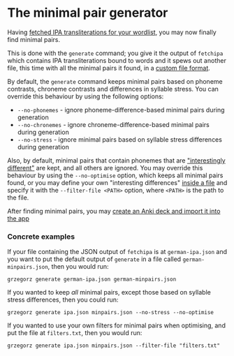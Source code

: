 # The minimal pair generator

Having [fetched IPA transliterations for your wordlist](./ipa-fetch.md), you may
now finally find minimal pairs.

This is done with the `generate` command; you give it the output of
`fetchipa` which contains IPA transliterations bound to words and it spews out
another file, this time with all the minimal pairs it found, in a [custom file
format](./formats.md).

By default, the `generate` command keeps minimal pairs based on phoneme
contrasts, chroneme contrasts and differences in syllable stress. You can
override this behaviour by using the following options:

- `--no-phonemes` - ignore phoneme-difference-based minimal pairs during generation
- `--no-chronemes` - ignore chroneme-difference-based minimal pairs during generation
- `--no-stress` - ignore minimal pairs based on syllable stress differences
    during generation

Also, by default, minimal pairs that contain phonemes that are ["interestingly
different"](./interesting-differences.md) are kept, and all others are ignored.
You may override this behaviour by using the `--no-optimise` option, which keeps
all minimal pairs found, or you may define your own "interesting differences"
[inside a file](./interesting-differences.md) and specify it with the
`--filter-file <PATH>` option, where `<PATH>` is the path to the file.

After finding minimal pairs, you may [create an Anki deck and import it into the
app](./anki-integration.md)

### Concrete examples

If your file containing the JSON output of `fetchipa` is at `german-ipa.json`
and you want to put the default output of `generate` in a file called
`german-minpairs.json`, then you would run:

```
grzegorz generate german-ipa.json german-minpairs.json
```

If you wanted to keep *all* minimal pairs, except those based on syllable stress
differences, then you could run:

```
grzegorz generate ipa.json minpairs.json --no-stress --no-optimise
```

If you wanted to use your own filters for minimal pairs when optimising, and put
the file at `filters.txt`, then you would run:

```
grzegorz generate ipa.json minpairs.json --filter-file "filters.txt"
```
